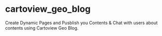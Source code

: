 # cartoview_geo_blog
Create Dynamic Pages and Pusblish you Contents & Chat with users about contents using Cartoview Geo Blog.
